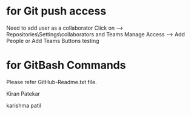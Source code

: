 for Git push access 
====================
Need to add user as a collaborator
Click on --> Repositories\Settings\collaborators and Teams
Manage Access --> Add People or Add Teams Buttons testing

for GitBash Commands 
====================
Please refer GitHub-Readme.txt file.


Kiran Patekar

karishma patil
